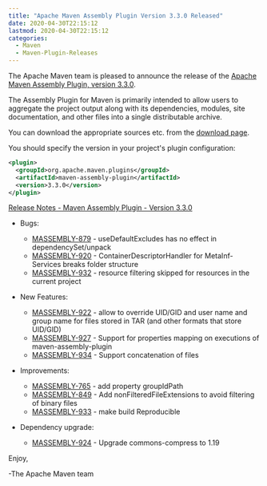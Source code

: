 ```yaml
---
title: "Apache Maven Assembly Plugin Version 3.3.0 Released"
date: 2020-04-30T22:15:12
lastmod: 2020-04-30T22:15:12
categories:
  - Maven
  - Maven-Plugin-Releases
---
```

The Apache Maven team is pleased to announce the release of the [Apache
Maven Assembly Plugin, version 3.3.0](https://maven.apache.org/plugins/maven-assembly-plugin/).

The Assembly Plugin for Maven is primarily intended to allow users to aggregate
the project output along with its dependencies, modules, site documentation,
and other files into a single distributable archive.

You can download the appropriate sources etc. from the [download page](https://maven.apache.org/plugins/maven-assembly-plugin/download.cgi).

You should specify the version in your project's plugin configuration:

```xml
<plugin>
  <groupId>org.apache.maven.plugins</groupId>
  <artifactId>maven-assembly-plugin</artifactId>
  <version>3.3.0</version>
</plugin>
```

<!-- more -->

[Release Notes - Maven Assembly Plugin - Version 3.3.0](https://issues.apache.org/jira/secure/ReleaseNote.jspa?projectId=12317220&version=12344774)

* Bugs:

  * [MASSEMBLY-879](https://issues.apache.org/jira/browse/MASSEMBLY-879) - useDefaultExcludes has no effect in dependencySet/unpack
  * [MASSEMBLY-920](https://issues.apache.org/jira/browse/MASSEMBLY-920) - ContainerDescriptorHandler for MetaInf-Services breaks folder structure
  * [MASSEMBLY-932](https://issues.apache.org/jira/browse/MASSEMBLY-932) - resource filtering skipped for resources in the current project

* New Features:

  * [MASSEMBLY-922](https://issues.apache.org/jira/browse/MASSEMBLY-922) - allow to override UID/GID and user name and group name for files stored in TAR (and other formats that store UID/GID)
  * [MASSEMBLY-927](https://issues.apache.org/jira/browse/MASSEMBLY-927) - Support for properties mapping on executions of maven-assembly-plugin
  * [MASSEMBLY-934](https://issues.apache.org/jira/browse/MASSEMBLY-934) - Support concatenation of files

* Improvements:

  * [MASSEMBLY-765](https://issues.apache.org/jira/browse/MASSEMBLY-765) - add property groupIdPath
  * [MASSEMBLY-849](https://issues.apache.org/jira/browse/MASSEMBLY-849) - Add nonFilteredFileExtensions to avoid filtering of binary files
  * [MASSEMBLY-933](https://issues.apache.org/jira/browse/MASSEMBLY-933) - make build Reproducible

* Dependency upgrade:

  * [MASSEMBLY-924](https://issues.apache.org/jira/browse/MASSEMBLY-924) - Upgrade commons-compress to 1.19

Enjoy,

-The Apache Maven team
